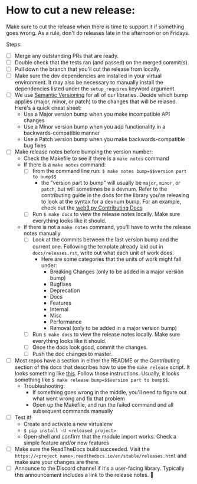 How to cut a new release:
====

Make sure to cut the release when there is time to support it if something goes wrong. As a rule, don't do releases late in the afternoon or on Fridays.

Steps:
- [ ] Merge any outstanding PRs that are ready.
- [ ] Double check that the tests ran (and passed) on the merged commit(s).
- [ ] Pull down the branch that you'll cut the release from locally.
- [ ] Make sure the dev dependencies are installed in your virtual environment. It may also be necessary to manually install the dependencies listed under the `setup_requires` keyword argument.
- [ ] We use [Semantic Versioning](https://semver.org/) for all of our libraries. Decide which bump applies (major, minor, or patch) to the changes that will be relased. Here's a quick cheat sheet:
  - Use a Major version bump when you make incompatible API changes
  - Use a Minor version bump when you add functionality in a backwards-compatible manner
  - Use a Patch version bump when you make backwards-compatible bug fixes
- [ ] Make release notes before bumping the version number:
  - Check the Makefile to see if there is a `make notes` command
  - If there is a `make notes` command:
    - [ ] From the command line run: `$ make notes bump=$$version part to bump$$`
      - the "version part to bump" will usually be `major`, `minor`, or `patch`, but will sometimes be a devnum. Refer to the contributing guide in the docs for the library you're releasing to look at the syntax for
      a devnum bump. For an example, check out the [web3.py Contributing Docs](https://web3py.readthedocs.io/en/stable/contributing.html#which-version-part-to-bump)
    - [ ] Run `$ make docs` to view the release notes locally. Make sure everything looks like it should.
  - If there is not a `make notes` command, you'll have to write the release notes manually.
    - [ ] Look at the commits between the last version bump and the current one. Following the template already laid out in `docs/releases.rst`, write out what each unit of work does.
      - Here are some categories that the units of work might fall under:
        - Breaking Changes (only to be added in a major version bump)
        - Bugfixes
        - Deprecation
        - Docs
        - Features
        - Internal
        - Misc
        - Performance
        - Removal (only to be added in a major version bump)
    - [ ] Run `$ make docs` to view the release notes locally. Make sure everything looks like it should.
    - [ ] Once the docs look good, commit the changes.
    - [ ] Push the doc changes to master.
- [ ] Most repos have a section in either the README or the Contributing section of the docs that describes how to use the `make release` script. It looks something like [this](https://web3py.readthedocs.io/en/stable/contributing.html#releasing). Follow those instructions. Usually, it looks something like `$ make release bump=$$version part to bump$$`.
  - Troubleshooting:
    - If something goes wrong in the middle, you'll need to figure out what went wrong and fix that problem
    - Open up the Makefile, and run the failed command and all subsequent commands manually
- [ ] Test it!
  - Create and activate a new virtualenv
  - `$ pip install -U <released_project>`
  - Open shell and confirm that the module import works. Check a simple feature and/or new features
- [ ] Make sure the ReadTheDocs build succeeded. Visit the `https://<project name>.readthedocs.io/en/stable/releases.html` and make sure your changes are there.
- [ ] Announce to the Discord channel if it's a user-facing library. Typically this announcement includes a link to the release notes. :tada:
